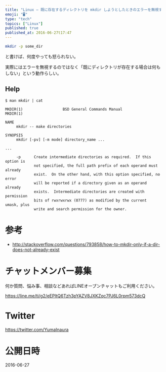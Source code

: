 ```yaml
---
title: "Linux — 既に存在するディレクトリを mkdir しようとしたときのエラーを無視する ( $ mkdir -p )"
emoji: "🖥"
type: "tech"
topics: ["Linux"]
published: true
published_at: 2016-06-27t17:47
---
```


```bash
mkdir -p some_dir
```

と書けば、何度やっても怒られない。

実際にはエラーを無視するのではなく「既にディレクトリが存在する場合は何もしない」という動作らしい。


## Help

```
$ man mkdir | cat

MKDIR(1)                  BSD General Commands Manual                 MKDIR(1)

NAME
     mkdir -- make directories

SYNOPSIS
     mkdir [-pv] [-m mode] directory_name ...

...

     -p      Create intermediate directories as required.  If this option is
             not specified, the full path prefix of each operand must already
             exist.  On the other hand, with this option specified, no error
             will be reported if a directory given as an operand already
             exists.  Intermediate directories are created with permission
             bits of rwxrwxrwx (0777) as modified by the current umask, plus
             write and search permission for the owner.
```

# 参考

- http://stackoverflow.com/questions/793858/how-to-mkdir-only-if-a-dir-does-not-already-exist








<!-- Update From Qiita API -->

# チャットメンバー募集


何か質問、悩み事、相談などあればLINEオープンチャットもご利用ください。

https://line.me/ti/g2/eEPltQ6Tzh3pYAZV8JXKZqc7PJ6L0rpm573dcQ





# Twitter


https://twitter.com/YumaInaura


<!-- Update From Qiita API -->



# 公開日時

2016-06-27
